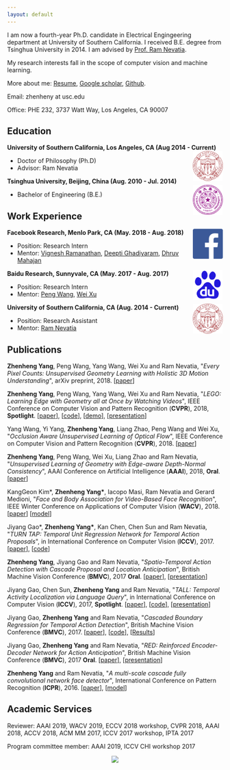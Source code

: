 ```yaml
---
layout: default
---
```


I am now a fourth-year Ph.D. candidate in Electrical Engingeering department at University of Southern California. I received B.E. degree from Tsinghua University in 2014. I am advised by [Prof. Ram Nevatia](http://iris.usc.edu/people/nevatia/).

My research interests fall in the scope of computer vision and machine learning.

More about me: [Resume](USC_201807_Zhenheng_CV.pdf), [Google scholar](https://scholar.google.com/citations?user=Ds5wwRoAAAAJ&hl=en), [Github](https://github.com/zhenheny).

Email: zhenheny at usc.edu

Office: PHE 232, 3737 Watt Way, Los Angeles, CA 90007

## Education

<div align="left">
        <strong> University of Southern California, Los Angeles, CA (Aug 2014 - Current) </strong>
          <a href="https://www.usc.edu/" target="_blank" rel="external">
            <img border="0" src="usc_logo.png" align="right" width="70" height="70">
          </a> 
        <ul>
        <li>
          Doctor of Philosophy (Ph.D)</li>
        <li>
                Advisor: Ram Nevatia </li>
      </ul>      
      </div>
      
      
      
<div align="left">
        <strong> Tsinghua University, Beijing, China (Aug. 2010 - Jul. 2014) </strong>
          <a href="http://www.tsinghua.edu.cn/publish/thu2018en/index.html" target="_blank" rel="external">
            <img border="0" src="tsinghua_logo.png" align="right" width="70" height="70">
          </a> 
        <ul>
        <li>
          Bachelor of Engineering (B.E.)</li>
      </ul>      
      </div>

## Work Experience

<div align="left">
        <strong> Facebook Research, Menlo Park, CA (May. 2018 - Aug. 2018) </strong>
          <a href="https://research.fb.com/category/computer-vision/" target="_blank" rel="external">
            <img border="0" src="facebook.png" align="right" width="70" height="70">
          </a> 
        <ul>
        <li>
          Position: Research Intern</li>
        <li>
          Mentor: <a href="http://ai.stanford.edu/~vigneshr/">Vignesh Ramanathan</a>, <a href="https://www.cs.utexas.edu/~deepti/">Deepti Ghadiyaram</a>, <a href="https://research.fb.com/people/mahajan-dhruv/">Dhruv Mahajan</a></li>
      </ul>      
      </div>
     
      
      
<div align="left">
        <strong> Baidu Research, Sunnyvale, CA (May. 2017 - Aug. 2017) </strong>
          <a href="http://research.baidu.com/" target="_blank" rel="external">
            <img border="0" src="baidu.png" align="right" width="70" height="70">
          </a> 
        <ul>
        <li>
          Position: Research Intern</li>
        <li>
          Mentor: <a href="http://jerryking234.wixsite.com/pengwang">Peng Wang</a>, <a href="https://www.linkedin.com/in/emailweixu/">Wei Xu</a></li>
      </ul>      
      </div>
 
<div align="left">
        <strong> University of Southern California, CA (Aug. 2014 - Current) </strong>
          <a href="http://www.usc.edu/" target="_blank" rel="external">
            <img border="0" src="usc_logo.png" align="right" width="70" height="70">
          </a> 
        <ul>
        <li>
          Position: Research Assistant</li>
        <li>
          Mentor: <a href="http://iris.usc.edu/people/nevatia/">Ram Nevatia</a></li>
      </ul>      
      </div>

## Publications
<strong>Zhenheng Yang</strong>, Peng Wang, Yang Wang, Wei Xu and Ram Nevatia, "_Every Pixel Counts: Unsupervised Geometry Learning with Holistic 3D Motion Understanding_", arXiv preprint, 2018. [[paper](https://arxiv.org/abs/1806.10556)]

<strong>Zhenheng Yang</strong>, Peng Wang, Yang Wang, Wei Xu and Ram Nevatia, "_LEGO: Learning Edge with Geometry all at Once by Watching Videos_", IEEE Conference on Computer Vision and Pattern Recognition (<strong>CVPR</strong>), 2018, <strong>Spotlight</strong>. [[paper](https://arxiv.org/abs/1803.05648)], [[code](https://github.com/zhenheny/LEGO)], [[demo](https://www.youtube.com/watch?v=40-GAgdUwI0)], [[presentation](https://youtu.be/WrEKJeK-Wow?t=4628)]

Yang Wang, Yi Yang, <strong>Zhenheng Yang</strong>, Liang Zhao, Peng Wang and Wei Xu, "_Occlusion Aware Unsupervised Learning of Optical Flow_", IEEE Conference on Computer Vision and Pattern Recognition (<strong>CVPR</strong>), 2018. [[paper](https://arxiv.org/abs/1711.05890)]

<strong>Zhenheng Yang</strong>, Peng Wang, Wei Xu, Liang Zhao and Ram Nevatia, "_Unsupervised Learning of Geometry with Edge-aware Depth-Normal
Consistency_", AAAI Conference on Artificial Intelligence (<strong>AAAI</strong>), 2018, <strong>Oral</strong>. [[paper](https://arxiv.org/abs/1711.03665)]

KangGeon Kim*, <strong>Zhenheng Yang\*</strong>, Iacopo Masi, Ram Nevatia and Gerard Medioni, "_Face and Body Association for Video-Based Face Recognition_", IEEE Winter Conference on Applications of Computer Vision (<strong>WACV</strong>), 2018. [[paper](https://ieeexplore.ieee.org/document/8354115/authors)] [[model](https://sites.google.com/site/irisprojectjanus/products-services)]

Jiyang Gao*, <strong>Zhenheng Yang\*</strong>, Kan Chen, Chen Sun and Ram Nevatia, "_TURN TAP: Temporal Unit Regression Network for Temporal Action Proposals_", in International Conference on Computer Vision (<strong>ICCV</strong>), 2017. [[paper](https://arxiv.org/abs/1703.06189)], [[code](https://github.com/jiyanggao/TURN-TAP)]

<strong>Zhenheng Yang</strong>, Jiyang Gao and Ram Nevatia, "_Spatio-Temporal Action Detection with Cascade Proposal and Location Anticipation_", British Machine Vision Conference (<strong>BMVC</strong>), 2017 <strong>Oral</strong>. [[paper](https://arxiv.org/abs/1708.00042)], [[presentation](https://www.youtube.com/watch?v=oxPxY0aB4eI)]

Jiyang Gao, Chen Sun, <strong>Zhenheng Yang</strong> and Ram Nevatia, "_TALL: Temporal Activity Localization via Language Query_", in International Conference on Computer Vision (<strong>ICCV</strong>), 2017, <strong>Spotlight</strong>. [[paper](https://arxiv.org/abs/1705.02101)], [[code](https://github.com/jiyanggao/TALL)], [[presentation](https://www.youtube.com/watch?v=ZDO064ccYS0)]

Jiyang Gao, <strong>Zhenheng Yang</strong> and Ram Nevatia, "_Cascaded Boundary Regression for Temporal Action Detection_", British Machine Vision Conference (<strong>BMVC</strong>), 2017. [[paper](https://arxiv.org/abs/1705.01180)], [[code](https://github.com/jiyanggao/CBR)], [[Results](https://github.com/jiyanggao/CBR-results)]

Jiyang Gao, <strong>Zhenheng Yang</strong> and Ram Nevatia, "_RED: Reinforced Encoder-Decoder Network for Action Anticipation_", British Machine Vision Conference (<strong>BMVC</strong>), 2017 <strong>Oral</strong>. [[paper](https://arxiv.org/abs/1707.04818)], [[presentation](https://www.youtube.com/watch?v=wewtVcMzet0&t=6s)]

<strong>Zhenheng Yang</strong> and Ram Nevatia, "_A multi-scale cascade fully convolutional network face detector_", International Conference on Pattern Recognition (<strong>ICPR</strong>), 2016. [[paper](https://arxiv.org/abs/1609.03536)], [[model](https://sites.google.com/site/irisprojectjanus/products-services)]

## Academic Services
Reviewer: AAAI 2019, WACV 2019, ECCV 2018 workshop, CVPR 2018, AAAI 2018, ACCV 2018, ACM MM 2017, ICCV 2017 workshop, IPTA 2017

Program committee member: AAAI 2019, ICCV CHI workshop 2017


<div align="center">
<a href="https://clustrmaps.com/site/1a9o9"  title="Visit tracker"><img src="//www.clustrmaps.com/map_v2.png?d=PkZBmAjdbG3Eh8Q-7Ud66V7v1Gm1uxen69Mz9CE9fak&cl=ffffff" /></a>
</div>
